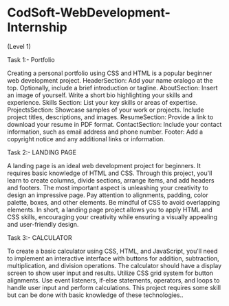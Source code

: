 # CodSoft-WebDevelopment-Internship

(Level 1)

Task 1:- Portfolio

Creating a personal portfolio using CSS and HTML is a popular beginner web development project.
HeaderSection: Add your name oralogo at the top. Optionally, include a brief introduction or tagline.
AboutSection: Insert an image of yourself. Write a short bio highlighting your skills and experience.
Skills Section: List your key skills or areas of expertise.
ProjectsSection: Showcase samples of your work or projects. Include project titles, descriptions, and images.
ResumeSection: Provide a link to download your resume in PDF format.
ContactSection: Include your contact information, such as email address and phone number.
Footer: Add a copyright notice and any additional links or information.

Task 2:- LANDING PAGE 

A landing page is an ideal web development project for beginners. 
It requires basic knowledge of HTML and CSS. 
Through this project, you'll learn to create columns, divide sections, arrange items, and add headers and footers. 
The most important aspect is unleashing your creativity to design an impressive page. 
Pay attention to alignments, padding, color palette, boxes, and other elements. 
Be mindful of CSS to avoid overlapping elements. 
In short, a landing page project allows you to apply HTML and CSS skills, encouraging your creativity while ensuring a visually appealing and user-friendly design.


Task 3:- CALCULATOR 

To create a basic calculator using CSS, HTML, and JavaScript, you'll need to implement an
interactive interface with buttons for addition, subtraction, multiplication, and division
operations. The calculator should have a display screen to show user input and results. Utilize
CSS grid system for button alignments. Use event listeners, if-else statements, operators, and
loops to handle user input and perform calculations. This project requires some skill but can be
done with basic knowledge of these technologies..
